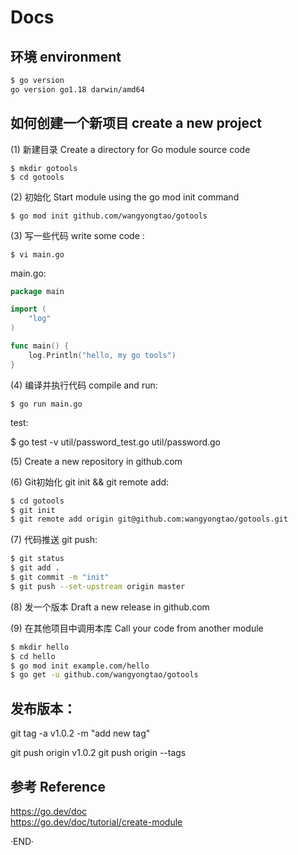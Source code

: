 # Docs



## 环境 environment

```sh
$ go version
go version go1.18 darwin/amd64
```

## 如何创建一个新项目 create a new project


(1) 新建目录  Create a directory for Go module source code

```
$ mkdir gotools
$ cd gotools
```

(2) 初始化 Start module using the go mod init command

```
$ go mod init github.com/wangyongtao/gotools
```

(3) 写一些代码 write some code :

```
$ vi main.go
```

main.go: 

```go
package main

import (
	"log"
)

func main() {
	log.Println("hello, my go tools")
}
```

(4) 编译并执行代码 compile and run: 

```
$ go run main.go
```

test: 

$ go test -v util/password_test.go util/password.go


(5) Create a new repository in github.com

(6) Git初始化 git init && git remote add: 

```sh
$ cd gotools
$ git init 
$ git remote add origin git@github.com:wangyongtao/gotools.git
```

(7) 代码推送 git push:

```sh
$ git status
$ git add .
$ git commit -m "init"
$ git push --set-upstream origin master
```

(8) 发一个版本 Draft a new release in github.com


(9) 在其他项目中调用本库  Call your code from another module

```sh
$ mkdir hello
$ cd hello
$ go mod init example.com/hello
$ go get -u github.com/wangyongtao/gotools
```

## 发布版本：

git tag -a v1.0.2 -m "add new tag"

git push origin v1.0.2
git push origin --tags


## 参考 Reference

https://go.dev/doc  
https://go.dev/doc/tutorial/create-module  


·END·
